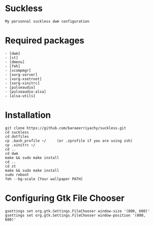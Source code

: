 # Suckless
```
My personnal suckless dwm configuration
```

# Required packages
```
- [dwm] 
- [st] 
- [dmenu] 
- [feh] 
- [xcompmgr] 
- [xorg-server] 
- [xorg-xsetroot] 
- [xorg-xinitrc] 
- [pulseaudio] 
- [pulseaudio-alsa] 
- [alsa-utils]
```
# Installation
```
git clone https://github.com/baraeerriyachy/suckless.git
cd suckless
cd dotfiles
cp .bash_profile ~/     (or .zprofile if you are using zsh)
cp .xinitrc ~/
cd ..
cd dwm
make && sudo make install
cd ..
cd st
make && sudo make install
sudo reboot
feh --bg-scale [Your wallpaper PATH]
```
# Configuring Gtk File Chooser
```
gsettings set org.gtk.Settings.FileChooser window-size '(800, 600)'
gsettings set org.gtk.Settings.FileChooser window-position '(800, 600)'
```
